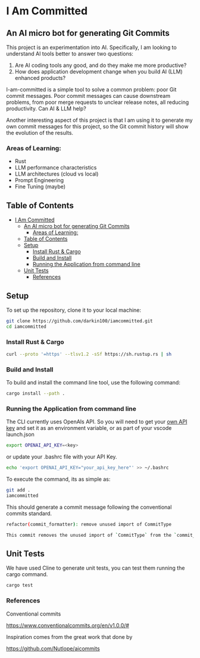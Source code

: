 # I Am Committed

## An AI micro bot for generating Git Commits

This project is an experimentation into AI. Specifically, I am looking to understand AI tools better to answer two questions:

1. Are AI coding tools any good, and do they make me more productive?
2. How does application development change when you build AI (LLM) enhanced products?

I-am-committed is a simple tool to solve a common problem: poor Git commit messages. Poor commit messages can cause downstream problems, from poor merge requests to unclear release notes, all reducing productivity. Can AI & LLM help?

Another interesting aspect of this project is that I am using it to generate my own commit messages for this project, so the Git commit history will show the evolution of the results.

### Areas of Learning:

- Rust
- LLM performance characteristics
- LLM architectures (cloud vs local)
- Prompt Engineering
- Fine Tuning (maybe)

## Table of Contents

- [I Am Committed](#i-am-committed)
  - [An AI micro bot for generating Git Commits](#an-ai-micro-bot-for-generating-git-commits)
    - [Areas of Learning:](#areas-of-learning)
  - [Table of Contents](#table-of-contents)
  - [Setup](#setup)
    - [Install Rust \& Cargo](#install-rust--cargo)
    - [Build and Install](#build-and-install)
    - [Running the Application from command line](#running-the-application-from-command-line)
  - [Unit Tests](#unit-tests)
    - [References](#references)

## Setup

To set up the repository, clone it to your local machine:

```sh
git clone https://github.com/darkin100/iamcommitted.git
cd iamcommitted
```

### Install Rust & Cargo

```sh
curl --proto '=https' --tlsv1.2 -sSf https://sh.rustup.rs | sh
```

### Build and Install

To build and install the command line tool, use the following command:

```sh
cargo install --path .
```

### Running the Application from command line

The CLI currently uses OpenAIs API. So you will need to get your [own API key](https://platform.openai.com/) and set it as an environment variable, or as part of your vscode launch.json

```sh
export OPENAI_API_KEY=<key>
```

or update your  .bashrc file with your API Key.

```sh
echo 'export OPENAI_API_KEY="your_api_key_here"' >> ~/.bashrc
```

To execute the command, its as simple as:

```sh
git add .
iamcommitted
```

This should generate a commit message following the conventional commits standard.

```sh
refactor(commit_formatter): remove unused import of CommitType

This commit removes the unused import of `CommitType` from the `commit_formatter` module, helping to clean up the code and improve readability.
```

## Unit Tests

We have used Cline to generate unit tests, you can test them running the cargo command.

```sh
cargo test
```

### References

Conventional commits

<https://www.conventionalcommits.org/en/v1.0.0/#>

Inspiration comes from the great work that done by

<https://github.com/Nutlope/aicommits>